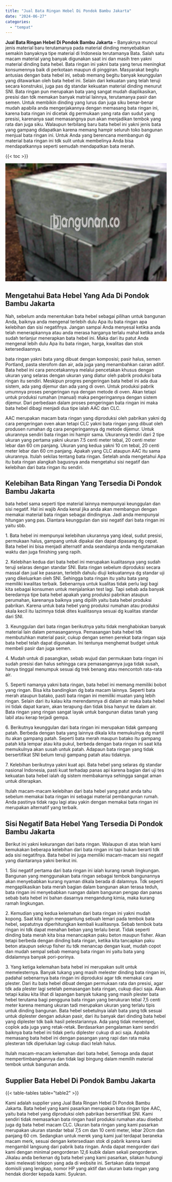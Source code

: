 ```yaml
---
title: "Jual Bata Ringan Hebel Di Pondok Bambu Jakarta"
date: "2024-06-27"
categories: 
  - "tempat"
---
```


**Jual Bata Ringan Hebel Di Pondok Bambu Jakarta** – Banyaknya muncul jenis material baru terutamanya pada material dinding menyebabkan semakin banyaknya tipe material di Indonesia terutamanya Bata. Salah satu macam material yang banyak digunakan saat ini dan masih tren yakni material dinding bata hebel. Bata ringan ini yakni bata yang terus meningkat konsumennya baik di perkotaan maupun di pinggiran. Masyarakat begitu antusias dengan bata hebel ini, sebab memang begitu banyak keunggulan yang ditawarkan oleh bata hebel ini. Selain dari kekuatan yang telah teruji secara konstruksi, juga pas dg standar kekuatan material dinding menurut SNI. Bata ringan pun merupakan bata yang sangat mudah diaplikasikan, presisi dan tdk memakan banyak matrial lainnya, terutamanya pasir dan semen. Untuk membikin dinding yang lurus dan juga siku benar-benar mudah apabila anda mengerjakannya dengan memasang bata ringan ini, karena bata ringan ini dicetak dg permukaan yang rata dan sudut yang presisi, karenanya saat memasangnya pun akan menjadikan tembok yang rata dan juga siku. Walaupun terbilang baru bata hebel ini yakni jenis bata yang gampang didapatkan karena memang hampir seluruh toko bangunan menjual bata ringan ini. Untuk Anda yang berencana membangun dg material bata ringan ini tdk sulit untuk membelinya Anda bisa mendapatkannya seperti semudah mendapatkan bata merah.

{{< toc >}}

![Jual Bata Ringan Hebel Di Pondok Bambu Jakarta](/images/jual-hebel-murah-40.png)

## Mengetahui Bata Hebel Yang Ada Di Pondok Bambu Jakarta

Nah, sebelum anda menentukan bata hebel sebagai pilihan untuk bangunan Anda, baiknya anda mengenal terlebih dulu Apa itu bata ringan apa kelebihan dan sisi negatifnya. Jangan sampai Anda menyesal ketika anda telah menerapkannya atau anda merasa harganya terlalu mahal ketika anda sudah terlanjur menerapkan bata hebel ini. Maka dari itu patut Anda mengenal lebih dulu Apa itu bata ringan, harga, kwalitas dan stok ketersediaannya.

bata ringan yakni bata yang dibuat dengan komposisi; pasir halus, semen Portland, pasta sterofom dan air, ada juga yang menambahkan cairan aditif. Bata hebel ini cara pencetakannya melalui pencetakan khusus dengan ukuran yang selaras dengan ukuran yang diatur oleh pabrik produksi bata ringan itu sendiri. Meskipun progres pengeringan bata hebel ini ada dua sistem, ada yang dijemur dan ada yang di oven. Untuk produksi pabrik umumnya proses pengeringan nya dengan metode di oven. Akan tetapi untuk produksi rumahan (manual) maka pengeringannya dengan sistem dijemur. Dari perbedaan dalam proses pengeringan bata ringan ini maka bata hebel dibagi menjadi dua tipe ialah AAC dan CLC.

AAC merupakan macam bata ringan yang diproduksi oleh pabrikan yakni dg cara pengeringan oven akan tetapi CLC yakni bata ringan yang dibuat oleh produsen rumahan dg cara pengeringannya dg metode dijemur. Untuk ukurannya sendiri bata ringan ini hampir sama. Ukurannya terdiri dari 2 tipe ukuran yang pertama yakni ukuran 7.5 centi meter tebal, 20 centi meter lebar dan 60 cm panjang. Ukuran yang kedua yakni 10 cm tebal, 20 centi meter lebar dan 60 cm panjang. Apakah yang CLC ataupun AAC itu sama ukurannya. Itulah sekilas tentang bata ringan. Setelah anda mengetahui Apa itu bata ringan alangkah bagusnya anda mengetahui sisi negatif dan kelebihan dari bata ringan itu sendiri.

## Kelebihan Bata Ringan Yang Tersedia Di Pondok Bambu Jakarta

bata hebel sama seperti tipe material lainnya mempunyai keunggulan dan sisi negatif. Hal ini wajib Anda kenal jika anda akan membangun dengan memakai material bata ringan sebagai dindingnya. Jadi anda mempunyai hitungan yang pas. Diantara keunggulan dan sisi negatif dari bata ringan ini yaitu sbb.

1\. Bata hebel ini mempunyai kelebihan ukurannya yang ideal, sudut presisi, permukaan halus, gampang untuk dipakai dan dapat dipasang dg cepat. Bata hebel ini bisa menjadi alternatif anda seandainya anda mengutamakan waktu dan juga finishing yang rapih.

2\. Kelebihan kedua dari bata hebel ini merupakan kualitasnya yang sudah teruji selaras dengan standar SNI. Bata ringan sebelum diproduksi secara massal dan jual ke pasaran, terlebih dahulu diuji kekuatannya dg standar uji yang dikeluarkan oleh SNI. Sehingga bata ringan itu yaitu bata yang memiliki kwalitas terbaik. Sebenarnya untuk kualitas tidak perlu lagi bagi kita sebagai konsumen untuk menjalankan test lagi. Tapi sebab ada banyak beredarnya tipe bata hebel apakah yang produksi pabrikan ataupun perumahan, karenanya baiknya yang dipilih yaitu bata hebel produksi pabrikan. Karena untuk bata hebel yang produksi rumahan atau produksi skala kecil itu lazimnya tidak dites kualitasnya sesuai dg kualitas standar dari SNI.

3\. Keunggulan dari bata ringan berikutnya yaitu tidak menghabiskan banyak material lain dalam pemasangannya. Pemasangan bata hebel tdk membutuhkan material pasir, cukup dengan semen perekat bata ringan saja bata hebel telah dapat digunakan. Ini tentunya menghemat budget untuk membeli pasir dan juga semen.

4\. Mudah untuk di pasangkan, sebab wujud dan permukaan bata ringan ini sudah presisi dan halus sehingga cara pemasangannya juga tidak susah, hanya tinggal menumpuk sesuai dg trek benang atau mencontoh rata-rata air.

5\. Seperti namanya yakni bata ringan, bata hebel ini memang memiliki bobot yang ringan. Bisa kita bandingkan dg bata macam lainnya. Seperti bata merah ataupun batako, pasti bata ringan ini memiliki muatan yang lebih ringan. Selain dari itu kalau kita merendamnya di dalam air maka bata hebel ini tidak dapat karam, akan terapung dan tidak bisa hanyut ke dalam air. Bata ringan yang ringan sangat layak untuk bangunan diatas tanah yang labil atau kerap terjadi gempa.

6\. Berikutnya keunggulan dari bata ringan ini merupakan tidak gampang patah. Berbeda dengan bata yang lainnya dikala kita memukulnya dg martil itu akan gampang patah. Seperti bata merah maupun batako itu gampang patah kita lempar atau kita pukul, berbeda dengan bata ringan ini saat kita memukulnya akan susah untuk patah. Adapaun bata ringan yang tidak bersertifikat SNI belum teruji gampang patah atau tidaknya.

7\. Kelebihan berikutnya yakni kuat api. Bata hebel yang selaras dg standar nasional Indonesia, pasti kuat terhadap panas api karena bagian dari uji tes kekuatan bata hebel ialah dg sistem membakarnya sehingga sangat aman untuk diterapkan.

Itulah macam-macam kelebihan dari bata hebel yang patut anda tahu sebelum memakai bata ringan ini sebagai material pembangunan rumah. Anda pastinya tidak ragu lagi atau yakin dengan memakai bata ringan ini merupakan alternatif yang terbaik.

## Sisi Negatif Bata Hebel Yang Tersedia Di Pondok Bambu Jakarta

Berikut ini yakni kekurangan dari bata ringan. Walaupun di atas telah kami kemukakan beberapa kelebihan dari bata ringan ini tapi bukan berarti tdk ada sisi negatifnya. Bata hebel ini juga memiliki macam-macam sisi negatif yang diantaranya yakni berikut ini.

1\. Sisi negatif pertama dari bata ringan ini ialah kurang ramah lingkungan. Bangunan yang menggunakan bata ringan sebagai tembok bangunannya akan menyebabkan kurang nyaman dikala berada di dalamnya. Tdk seperti mengaplikasikan bata merah bagian dalam bangunan akan terasa teduh, bata ringan ini menyebabkan ruangan dalam bangunan pengap dan panas sebab bata hebel ini bahan dasarnya mengandung kimia, maka kurang ramah lingkungan.

2\. Kemudian yang kedua kelemahan dari bata ringan ini yakni mudah kopong. Saat kita ingin menggantung sebuah lemari pada tembok bata hebel, sepatutnya diperhitungkan kembali kualitasnya. Sebab tembok bata ringan ini tdk dapat menahan beban yang terlalu berat. Tidak seperti dinding bata merah kita bisa menancapkan paku beton maupun fisher. Akan tetapi berbeda dengan dinding bata ringan, ketika kita tancapkan paku beton ataupun sekrup fisher itu tdk menancap dengan kuat, mudah copot dan mudah sempal sebab memang bata ringan ini yaitu bata yang didalamnya banyak pori-porinya.

3\. Yang ketiga kelemahan bata hebel ini merupakan sulit untuk memelesternya. Banyak tukang yang masih melester dinding bata ringan ini, padahal sebenarnya bata ringan ini diproduksi agar tdk memakai cara plester. Dari itu bata hebel dibuat dengan permukaan rata dan presisi, agar tdk ada plester lagi setelah pemasangan bata ringan, cukup diaci saja. Akan tetapi kalau kita lihat di lapangan banyak tukang yang masih plester bata hebel terutama bagi pengguna bata ringan yang berukuran tebal 7,5 centi meter karena memang ukuran tadi merupakan ukuran yang terlalu tipis untuk dinding bangunan. Bata hebel sebetulnya ialah bata yang tdk sesuai untuk diplester dengan adukan pasir, dari itu banyak dari dinding bata hebel yang diplester tdk baik hasil pelestariannya. Ada yang tidak menempel, coplok ada juga yang retak-retak. Berdasarkan pengalaman kami sendiri baiknya bata hebel ini tidak perlu diplester cukup di aci saja. Apabila memasang bata hebel ini dengan pasangan yang rapi dan rata maka plesteran tdk diperlukan lagi cukup diaci telah halus.

Itulah macam-macam kelemahan dari bata hebel, Semoga anda dapat mempertimbangkannya dan tidak lagi bingung dalam memilih material tembok untuk bangunan anda.

## Supplier Bata Hebel Di Pondok Bambu Jakarta

{{< table-tables table="table2" >}}

Kami adalah supplier yang Jual Bata Ringan Hebel Di Pondok Bambu Jakarta. Bata hebel yang kami pasarkan merupakan bata ringan tipe AAC, yaitu bata hebel yang diproduksi oleh pabrikan bersertifikat SNI. Kami sendiri tidak memasarkan bata ringan hasil produksi rumahan atau disebut juga dg bata hebel macam CLC. Ukuran bata ringan yang kami pasarkan merupakan ukuran standar tebal 7,5 cm dan 10 centi meter, lebar 20cm dan panjang 60 cm. Sedangkan untuk merek yang kami jual terdapat beraneka macam merk, sesuai dengan ketersediaan stok di pabrik karena kami mengambil langsung dari pabrik bata ringan. Anda dapat mengorder dari kami dengan minimal pengorderan 12,6 kubik dalam sekali pengorderan. Jikalau anda berkenan dg bata hebel yang kami pasarkan, silakan hubungi kami melewati telepon yang ada di website ini. Sertakan data tempat domisili yang lengkap, nomor HP yang aktif dan ukuran bata ringan yang hendak diorder kepada kami. Syukran.
